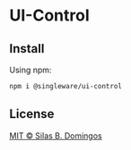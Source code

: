 # UI-Control

## Install

Using npm:

```sh
npm i @singleware/ui-control
```

## License

[MIT &copy; Silas B. Domingos](https://balmante.eti.br)
